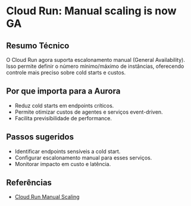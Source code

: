 # Cloud Run: Manual scaling is now GA

## Resumo Técnico
O Cloud Run agora suporta escalonamento manual (General Availability). Isso permite definir o número mínimo/máximo de instâncias, oferecendo controle mais preciso sobre cold starts e custos.

## Por que importa para a Aurora
- Reduz cold starts em endpoints críticos.
- Permite otimizar custos de agentes e serviços event-driven.
- Facilita previsibilidade de performance.

## Passos sugeridos
- Identificar endpoints sensíveis a cold start.
- Configurar escalonamento manual para esses serviços.
- Monitorar impacto em custo e latência.

## Referências
- [Cloud Run Manual Scaling](https://cloud.google.com/run/docs/configuring/manual-scaling)
